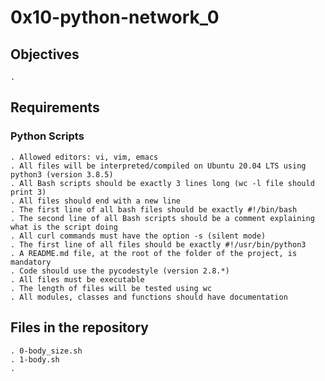 # 0x10-python-network_0

## Objectives

    . 

## Requirements

### Python Scripts

	. Allowed editors: vi, vim, emacs
	. All files will be interpreted/compiled on Ubuntu 20.04 LTS using python3 (version 3.8.5)
    . All Bash scripts should be exactly 3 lines long (wc -l file should print 3)
	. All files should end with a new line
    . The first line of all bash files should be exactly #!/bin/bash
    . The second line of all Bash scripts should be a comment explaining what is the script doing
    . All curl commands must have the option -s (silent mode)
	. The first line of all files should be exactly #!/usr/bin/python3
	. A README.md file, at the root of the folder of the project, is mandatory
	. Code should use the pycodestyle (version 2.8.*)
	. All files must be executable
	. The length of files will be tested using wc
    . All modules, classes and functions should have documentation


## Files in the repository

    . 0-body_size.sh
    . 1-body.sh
    . 
